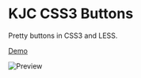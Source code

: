 KJC CSS3 Buttons
================

Pretty buttons in CSS3 and LESS.

[Demo](https://raw.github.com/kjantzer/kjc-css3-buttons/master/demo.html)

![Preview](https://raw.github.com/kjantzer/kjc-css3-buttons/master/preview.png)
